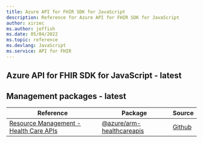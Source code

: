 ```yaml
---
title: Azure API for FHIR SDK for JavaScript
description: Reference for Azure API for FHIR SDK for JavaScript
author: xirzec
ms.author: jeffish
ms.date: 05/04/2022
ms.topic: reference
ms.devlang: JavaScript
ms.service: API for FHIR
---
```

## Azure API for FHIR SDK for JavaScript - latest
## Management packages - latest
| Reference | Package | Source |
|---|---|---|
|[Resource Management - Health Care APIs](javascript/api/overview/azure/arm-healthcareapis-readme)|[@azure/arm-healthcareapis](https://www.npmjs.com/package/@azure/arm-healthcareapis)|[Github](https://github.com/Azure/azure-sdk-for-js/blob/main/sdk/healthcareapis/arm-healthcareapis)|

